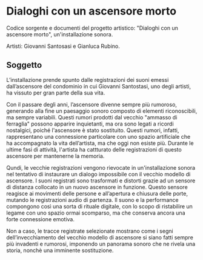 # Dialoghi con un ascensore morto

Codice sorgente e documenti del progetto artistico: "Dialoghi con un ascensore morto", un'installazione sonora.

Artisti: Giovanni Santosasi e Gianluca Rubino.

## Soggetto

L’installazione prende spunto dalle registrazioni dei suoni emessi dall’ascensore del condominio in cui Giovanni Santostasi, uno degli artisti, ha vissuto per gran parte della sua vita.

Con il passare degli anni, l’ascensore divenne sempre più rumoroso, generando alla fine un paesaggio sonoro composto di elementi riconoscibili, ma sempre variabili. Questi rumori prodotti dal vecchio "ammasso di ferraglia" possono apparire inquietanti, ma ora sono legati a ricordi nostalgici, poiché l'ascensore è stato sostituito. Questi rumori, infatti, rappresentano una connessione particolare con uno spazio artificiale che ha accompagnato la vita dell’artista, ma che oggi non esiste più. Durante le ultime fasi di attività, l'artista ha cattturato delle registrazioni di questo ascensore per mantenerne la memoria.

Qundi, le vecchie registrazioni vengono rievocate in un'installazione sonora nel tentativo di instaurare un dialogo impossibile con il vecchio modello di ascensore. I suoni registrati sono trasformati e distorti grazie ad un sensore di distanza collocato in un nuovo ascensore in funzione. Questo sensore reagisce ai movimenti delle persone e all’apertura e chiusura delle porte, mutando le registrazioni audio di partenza. Il suono e la performance compongono così una sorta di rituale digitale, con lo scopo di ristabilire un legame con uno spazio ormai scomparso, ma che conserva ancora una forte connessione emotiva.

Non a caso, le tracce registrate selezionate mostrano come i segni dell’invecchiamento del vecchio modello di ascensore si siano fatti sempre più invadenti e rumorosi, imponendo un panorama sonoro che ne rivela una storia, nonchè una imminente sostituzione.
